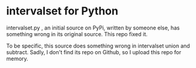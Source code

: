 # intervalset for Python
intervalset.py , an initial source on PyPi, written by someone else, has something wrong in its original source. This repo fixed it.


To be specific, this source does something wrong in intervalset union and subtract. Sadly, I don't find its repo on Github, so I upload this repo for memory.
